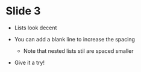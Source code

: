 # Slide 3

- Lists look decent

- You can add a blank line to increase the spacing
   - Note that nested lists stil are spaced smaller

- Give it a try!

